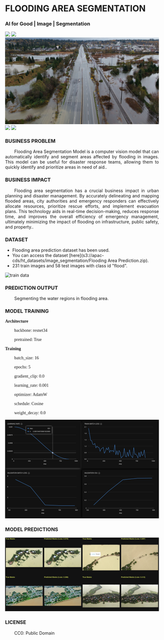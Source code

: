 # FLOODING AREA SEGMENTATION 
### AI for Good | Image | Segmentation

![](https://github.com/h2oai/HT-Catalog/blob/1432be958ab3f41b67c57c241b946b4a3d4699e1/Assets/DL_Models/12_Flooding%20Area%20Prediction/cover.png)
![](https://github.com/h2oai/HT-Catalog/blob/1432be958ab3f41b67c57c241b946b4a3d4699e1/Assets/DL_Models/12_Flooding%20Area%20Prediction/cover.jpg)
![](https://github.com/h2oai/HT-Catalog/blob/1432be958ab3f41b67c57c241b946b4a3d4699e1/Assets/DL_Models/12_Flooding%20Area%20Prediction/cover.jpeg)
![](https://github.com/h2oai/HT-Catalog/blob/1432be958ab3f41b67c57c241b946b4a3d4699e1/Assets/DL_Models/12_Flooding%20Area%20Prediction/cover.webp)
![](https://github.com/h2oai/HT-Catalog/blob/1432be958ab3f41b67c57c241b946b4a3d4699e1/Assets/DL_Models/12_Flooding%20Area%20Prediction/cover)

### BUSINESS PROBLEM
<p style='text-align: justify; text-indent: 30px;'>Flooding Area Segmentation Model is a computer vision model that can automatically identify and segment areas affected by flooding in images. This model can be useful for disaster response teams, allowing them to quickly identify and prioritize areas in need of aid..</p>

### BUSINESS IMPACT
<p style='text-align: justify; text-indent: 30px;'>Flooding area segmentation has a crucial business impact in urban planning and disaster management. By accurately delineating and mapping flooded areas, city authorities and emergency responders can effectively allocate resources, prioritize rescue efforts, and implement evacuation plans. This technology aids in real-time decision-making, reduces response time, and improves the overall efficiency of emergency management, ultimately minimizing the impact of flooding on infrastructure, public safety, and property..</p>

### DATASET
- Flooding area prediction dataset has been used.
- You can access the dataset [here](s3://apac-cds/ht_datasets/image_segmentation/Flooding Area Prediction.zip).
- 231 train images and 58 test images with class id "flood".

![train data](https://github.com/h2oai/HT-Catalog/blob/1432be958ab3f41b67c57c241b946b4a3d4699e1/Assets/DL_Models/12_Flooding%20Area%20Prediction/train%20data.png)

### PREDICTION OUTPUT
<p style='text-align: justify; text-indent: 30px;'>Segmenting the water regions in flooding area.</p>

### MODEL TRAINING
<p style='font-family:JackInput Regular;'><b>Architecture</b></p>
<p style='text-align: justify; text-indent: 30px;font-family:JackInput Regular;'>backbone: resnet34</p>
<p style='text-align: justify; text-indent: 30px;font-family:JackInput Regular;'>pretrained: True</p>

<p style='font-family:JackInput Regular;'><b>Training</b></p>
<p style='text-align: justify; text-indent: 30px;font-family:JackInput Regular;'>batch_size: 16</p>
<p style='text-align: justify; text-indent: 30px;font-family:JackInput Regular;'>epochs: 5</p>
<p style='text-align: justify; text-indent: 30px;font-family:JackInput Regular;'>gradient_clip: 0.0</p>
<p style='text-align: justify; text-indent: 30px;font-family:JackInput Regular;'>learning_rate: 0.001</p>
<p style='text-align: justify; text-indent: 30px;font-family:JackInput Regular;'>optimizer: AdamW</p>
<p style='text-align: justify; text-indent: 30px;font-family:JackInput Regular;'>schedule: Cosine</p>
<p style='text-align: justify; text-indent: 30px;font-family:JackInput Regular;'>weight_decay: 0.0</p>

![chart](https://github.com/h2oai/HT-Catalog/blob/1432be958ab3f41b67c57c241b946b4a3d4699e1/Assets/DL_Models/12_Flooding%20Area%20Prediction/chart.png)

### MODEL PREDICTIONS

![Validation Predictions](https://github.com/h2oai/HT-Catalog/blob/1432be958ab3f41b67c57c241b946b4a3d4699e1/Assets/DL_Models/12_Flooding%20Area%20Prediction/Validation%20Predictions.png)

### LICENSE
<p style='text-align: justify; text-indent: 30px;'>CC0: Public Domain</p>
    